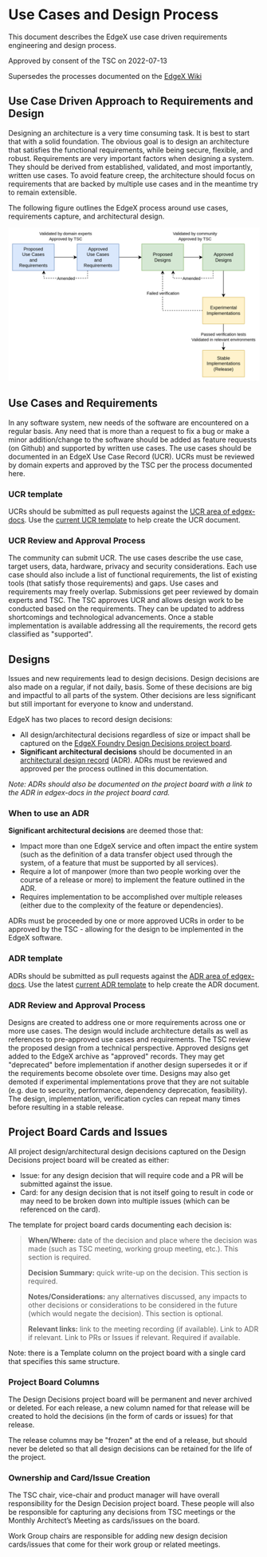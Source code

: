 # Use Cases and Design Process
This document describes the EdgeX use case driven requirements engineering and design process.

Approved by consent of the TSC on 2022-07-13

Supersedes the processes documented on the [EdgeX Wiki](https://wiki.edgexfoundry.org/pages/viewpage.action?pageId=73663048)

## Use Case Driven Approach to Requirements and Design
Designing an architecture is a very time consuming task. It is best to start that with a solid foundation. The obvious goal is to design an architecture that satisfies the functional requirements, while being secure, flexible, and robust. Requirements are very important factors when designing a system. They should be derived from established, validated, and most importantly, written use cases. To avoid feature creep, the architecture should focus on requirements that are backed by multiple use cases and in the meantime try to remain extensible.

The following figure outlines the EdgeX process around use cases, requirements capture, and architectural design.

![design process](Process.png)

## Use Cases and Requirements
In any software system, new needs of the software are encountered on a regular basis. Any need that is more than a request to fix a bug or make a minor addition/change to the software should be added as feature requests (on Github) and supported by written use cases. The use cases should be documented in an EdgeX Use Case Record (UCR). UCRs must be reviewed by domain experts and approved by the TSC per the process documented here.

### UCR template
UCRs should be submitted as pull requests against the [UCR area of edgex-docs](https://github.com/edgexfoundry/edgex-docs/tree/main/docs_src/design/ucr).
Use the [current UCR template] to help create the UCR document.

### UCR Review and Approval Process
The community can submit UCR. The use cases describe the use case, target users, data, hardware, privacy and security considerations. Each use case should also include a list of functional requirements, the list of existing tools (that satisfy those requirements) and gaps. Use cases and requirements may freely overlap. Submissions get peer reviewed by domain experts and TSC. The TSC approves UCR and allows design work to be conducted based on the requirements. They can be updated to address shortcomings and technological advancements. Once a stable implementation is available addressing all the requirements, the record gets classified as "supported".

## Designs
Issues and new requirements lead to design decisions. Design decisions are also made on a regular, if not daily, basis. Some of these decisions are big and impactful to all parts of the system. Other decisions are less significant but still important for everyone to know and understand.

EdgeX has two places to record design decisions:

- All design/architectural decisions regardless of size or impact shall be captured on the [EdgeX Foundry Design Decisions project board](https://github.com/orgs/edgexfoundry/projects/45).
- **Significant architectural decisions** should be documented in an [architectural design record](https://docs.edgexfoundry.org/2.0/design/adr/0018-Service-Registry/) (ADR). ADRs must be reviewed and approved per the process outlined in this documentation.

*Note: ADRs should also be documented on the project board with a link to the ADR in edgex-docs in the project board card.*

### When to use an ADR

**Significant architectural decisions** are deemed those that:

- Impact more than one EdgeX service and often impact the entire system (such as the definition of a data transfer object used through the system, of a feature that must be supported by all services).
- Require a lot of manpower (more than two people working over the course of a release or more) to implement the feature outlined in the ADR.
- Requires implementation to be accomplished over multiple releases (either due to the complexity of the feature or dependencies).

ADRs must be proceeded by one or more approved UCRs in order to be approved by the TSC - allowing for the design to be implemented in the EdgeX software.

### ADR template
ADRs should be submitted as pull requests against the [ADR area of edgex-docs](https://github.com/edgexfoundry/edgex-docs/tree/main/docs_src/design/adr).
Use the latest [current ADR template] to help create the ADR document.


### ADR Review and Approval Process
Designs are created to address one or more requirements across one or more use cases. The design would include architecture details as well as references to pre-approved use cases and requirements. The TSC review the proposed design from a technical perspective. Approved designs get added to the EdgeX archive as "approved" records. They may get "deprecated" before implementation if another design supersedes it or if the requirements become obsolete over time. Designs may also get demoted if experimental implementations prove that they are not suitable (e.g. due to security, performance, dependency deprecation, feasibility). The design, implementation, verification cycles can repeat many times before resulting in a stable release.

## Project Board Cards and Issues

All project design/architectural design decisions captured on the Design Decisions project board will be created as either:

- Issue: for any design decision that will require code and a PR will be submitted against the issue.
- Card: for any design decision that is not itself going to result in code or may need to be broken down into multiple issues (which can be referenced on the card).

The template for project board cards documenting each decision is:

> **When/Where:** date of the decision and place where the decision was made (such as TSC meeting, working group meeting, etc.). This section is required.
> 
> **Decision Summary:** quick write-up on the decision. This section is required.
> 
> **Notes/Considerations:** any alternatives discussed, any impacts to other decisions or considerations to be considered in the future (which would negate the decision). This section is optional.
> 
> **Relevant links:** link to the meeting recording (if available). Link to ADR if relevant. Link to PRs or Issues if relevant. Required if available.

Note: there is a Template column on the project board with a single card that specifies this same structure.

### Project Board Columns

The Design Decisions project board will be permanent and never archived or deleted. For each release, a new column named for that release will be created to hold the decisions (in the form of cards or issues) for that release.

The release columns may be "frozen" at the end of a release, but should never be deleted so that all design decisions can be retained for the life of the project.

### Ownership and Card/Issue Creation

The TSC chair, vice-chair and product manager will have overall responsibility for the Design Decision project board. These people will also be responsible for capturing any decisions from TSC meetings or the Monthly Architect’s Meeting as cards/issues on the board.

Work Group chairs are responsible for adding new design decision cards/issues that come for their work group or related meetings.


[current UCR template]: https://raw.githubusercontent.com/edgexfoundry/edgex-docs/main/docs_src/design/ucr/template.md
[current ADR template]: https://raw.githubusercontent.com/edgexfoundry/edgex-docs/main/docs_src/design/adr/template.md
